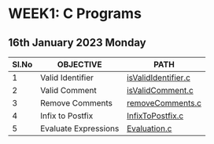 # WEEK1: C Programs

## 16th January 2023 Monday

| Sl.No | OBJECTIVE            | PATH                                           |
| ----- | -------------------- | ---------------------------------------------- |
| 1     | Valid Identifier     | [isValidIdentifier.c](./1_isValidIdentifier.c) |
| 2     | Valid Comment        | [isValidComment.c](./2_isValidComment.c)       |
| 3     | Remove Comments      | [removeComments.c](./3_removeComments.c)       |
| 4     | Infix to Postfix     | [InfixToPostfix.c](./4_InfixToPostfix.c)       |
| 5     | Evaluate Expressions | [Evaluation.c](./5_Evaluation.c)               |
